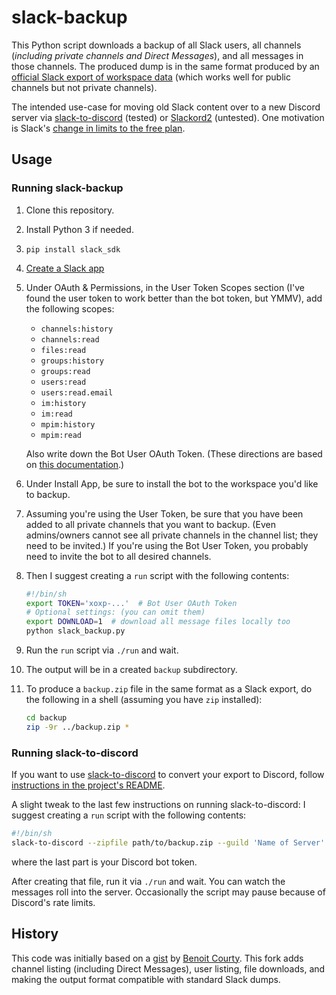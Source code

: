 # slack-backup

This Python script downloads a backup of all Slack users, all channels
(*including private channels and Direct Messages*), and all messages in those channels.
The produced dump is in the same format produced by an
[official Slack export of workspace data](https://slack.com/help/articles/201658943-Export-your-workspace-data)
(which works well for public channels but not private channels).

The intended use-case for moving old Slack content over to a new
Discord server via
[slack-to-discord](https://github.com/pR0Ps/slack-to-discord)
(tested) or
[Slackord2](https://github.com/thomasloupe/Slackord2) (untested).
One motivation is Slack's
[change in limits to the free plan](https://slack.com/help/articles/7050776459923-Pricing-changes-for-the-Pro-plan-and-updates-to-the-Free-plan).

## Usage

### Running slack-backup

1. Clone this repository.
2. Install Python 3 if needed.
3. `pip install slack_sdk`
4. [Create a Slack app](https://api.slack.com/apps/new)
5. Under OAuth &amp; Permissions, in the User Token Scopes section
   (I've found the user token to work better than the bot token, but YMMV),
   add the following scopes:

   * `channels:history`
   * `channels:read`
   * `files:read`
   * `groups:history`
   * `groups:read`
   * `users:read`
   * `users:read.email`
   * `im:history`
   * `im:read`
   * `mpim:history`
   * `mpim:read`

   Also write down the Bot User OAuth Token.
   (These directions are based on
   [this documentation](https://github.com/docmarionum1/slack-archive-bot).)
6. Under Install App, be sure to install the bot to the workspace
   you'd like to backup.
7. Assuming you're using the User Token, be sure that you have been added to
   all private channels that you want to backup.  (Even admins/owners cannot
   see all private channels in the channel list; they need to be invited.)
   If you're using the Bot User Token, you probably need to invite the bot
   to all desired channels.
8. Then I suggest creating a `run` script with the following contents:

   ```sh
   #!/bin/sh
   export TOKEN='xoxp-...'  # Bot User OAuth Token
   # Optional settings: (you can omit them)
   export DOWNLOAD=1  # download all message files locally too
   python slack_backup.py
   ```
9. Run the `run` script via `./run` and wait.
10. The output will be in a created `backup` subdirectory.
11. To produce a `backup.zip` file in the same format as a Slack export,
    do the following in a shell (assuming you have `zip` installed):

    ```sh
    cd backup
    zip -9r ../backup.zip *
    ```

### Running slack-to-discord

If you want to use [slack-to-discord](https://github.com/pR0Ps/slack-to-discord)
to convert your export to Discord, follow [instructions in the project's
README](https://github.com/pR0Ps/slack-to-discord#instructions).

A slight tweak to the last few instructions on running slack-to-discord:
I suggest creating a `run` script with the following contents:

```sh
#!/bin/sh
slack-to-discord --zipfile path/to/backup.zip --guild 'Name of Server' --token MTA...
```

where the last part is your Discord bot token.

After creating that file, run it via `./run` and wait.
You can watch the messages roll into the server.
Occasionally the script may pause because of Discord's rate limits.

## History

This code was initially based on a
[gist](https://gist.github.com/benoit-cty/a5855dea9a4b7af03f1f53c07ee48d3c)
by [Benoit Courty](https://gist.github.com/benoit-cty).
This fork adds channel listing (including Direct Messages), user listing, file downloads, and
making the output format compatible with standard Slack dumps.
